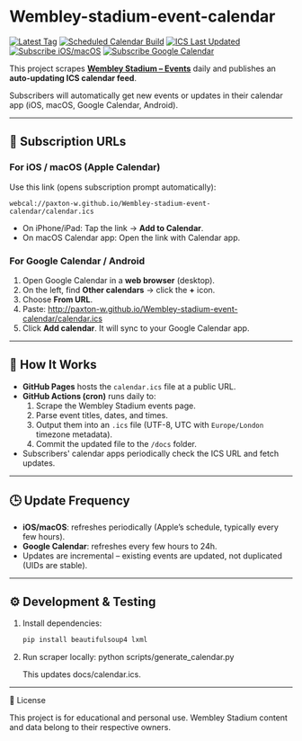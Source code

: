 # Wembley-stadium-event-calendar

[![Latest Tag](https://img.shields.io/github/v/tag/Paxton-W/Wembley-stadium-event-calendar?label=version)](https://github.com/Paxton-W/Wembley-stadium-event-calendar/tags)
[![Scheduled Calendar Build](https://github.com/Paxton-W/Wembley-stadium-event-calendar/actions/workflows/build.yml/badge.svg)](https://github.com/Paxton-W/Wembley-stadium-event-calendar/actions/workflows/build.yml)
[![ICS Last Updated](https://img.shields.io/endpoint?url=https%3A%2F%2Fshieldsio-ics-date.vercel.app%2Fapi%2FPaxton-W%2FWembley-stadium-event-calendar%2Fdocs%2Fcalendar.ics&label=last%20updated)](https://Paxton-W.github.io/Wembley-stadium-event-calendar/calendar.ics)
[![Subscribe iOS/macOS](https://img.shields.io/badge/Subscribe-Apple%20Calendar-blue?logo=apple)](webcal://Paxton-W.github.io/Wembley-stadium-event-calendar/calendar.ics)
[![Subscribe Google Calendar](https://img.shields.io/badge/Subscribe-Google%20Calendar-blue?logo=google-calendar)](https://calendar.google.com/calendar/u/0/r?cid=https://Paxton-W.github.io/Wembley-stadium-event-calendar/calendar.ics)

This project scrapes **[Wembley Stadium – Events](https://www.wembleystadium.com/events)** daily and publishes an **auto-updating ICS calendar feed**.

Subscribers will automatically get new events or updates in their calendar app (iOS, macOS, Google Calendar, Android).

---

## 📅 Subscription URLs

### For iOS / macOS (Apple Calendar)

Use this link (opens subscription prompt automatically):

```
webcal://paxton-w.github.io/Wembley-stadium-event-calendar/calendar.ics
```

- On iPhone/iPad: Tap the link → **Add to Calendar**.
- On macOS Calendar app: Open the link with Calendar app.

### For Google Calendar / Android

1. Open Google Calendar in a **web browser** (desktop).
2. On the left, find **Other calendars** → click the **+** icon.
3. Choose **From URL**.
4. Paste: http://paxton-w.github.io/Wembley-stadium-event-calendar/calendar.ics
5. Click **Add calendar**. It will sync to your Google Calendar app.

---

## 🚀 How It Works

- **GitHub Pages** hosts the `calendar.ics` file at a public URL.
- **GitHub Actions (cron)** runs daily to:
  1. Scrape the Wembley Stadium events page.
  2. Parse event titles, dates, and times.
  3. Output them into an `.ics` file (UTF-8, UTC with `Europe/London` timezone metadata).
  4. Commit the updated file to the `/docs` folder.
- Subscribers' calendar apps periodically check the ICS URL and fetch updates.

---

## 🕒 Update Frequency

- **iOS/macOS**: refreshes periodically (Apple’s schedule, typically every few hours).
- **Google Calendar**: refreshes every few hours to 24h.
- Updates are incremental – existing events are updated, not duplicated (UIDs are stable).

---

## ⚙️ Development & Testing

1. Install dependencies:
   ```bash
   pip install beautifulsoup4 lxml
   ```
2. Run scraper locally:
   python scripts/generate_calendar.py

   This updates docs/calendar.ics.

---

📄 License

This project is for educational and personal use.
Wembley Stadium content and data belong to their respective owners.
